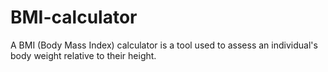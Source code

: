 # BMI-calculator
A BMI (Body Mass Index) calculator is a tool used to assess an individual's body weight relative to their height. 
